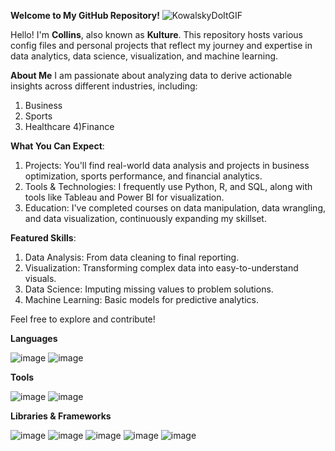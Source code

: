 **Welcome to My GitHub Repository!** ![KowalskyDoItGIF](https://github.com/user-attachments/assets/5990d2d4-48ea-4c19-a4cd-0a668fdd33ef)

Hello! I'm **Collins**, also known as **Kulture**. This repository hosts various config files and personal projects that reflect my journey and expertise in data analytics, data science, visualization, and machine learning.

**About Me**
I am passionate about analyzing data to derive actionable insights across different industries, including:

1) Business
2) Sports
3) Healthcare
4)Finance

**What You Can Expect**:
1) Projects: You'll find real-world data analysis and projects in business optimization, sports performance, and financial analytics.
2) Tools & Technologies: I frequently use Python, R, and SQL, along with tools like Tableau and Power BI for visualization.
3) Education: I've completed courses on data manipulation, data wrangling, and data visualization, continuously expanding my skillset.
   
**Featured Skills**:
1) Data Analysis: From data cleaning to final reporting.
2) Visualization: Transforming complex data into easy-to-understand visuals.
3) Data Science: Imputing missing values to problem solutions.
4) Machine Learning: Basic models for predictive analytics.

Feel free to explore and contribute!

**Languages**

![image](https://github.com/user-attachments/assets/32125315-1681-4125-9570-55043714fa6e)
![image](https://github.com/user-attachments/assets/bdd1e1e7-56f0-43eb-bbca-85db8e7554bb)

**Tools**

![image](https://github.com/user-attachments/assets/a7337c4e-458d-47c2-81f6-5f0c0a5bb5a0)
![image](https://github.com/user-attachments/assets/61a658da-0755-4c12-b5dc-896e94776d96)

**Libraries & Frameworks**

![image](https://github.com/user-attachments/assets/c2e9605c-8cb1-4dcb-a252-737a4ba88f24)
![image](https://github.com/user-attachments/assets/9b486941-dcb6-4f9c-8693-19e07a17cac2)
![image](https://github.com/user-attachments/assets/fedf256c-9590-454c-a3ad-105e8b836279)
![image](https://github.com/user-attachments/assets/2e1cba64-9aa3-41e5-9a17-705bee92217e)
![image](https://github.com/user-attachments/assets/1cf0a0ad-47c7-4bff-a699-9601ef712c4b)














